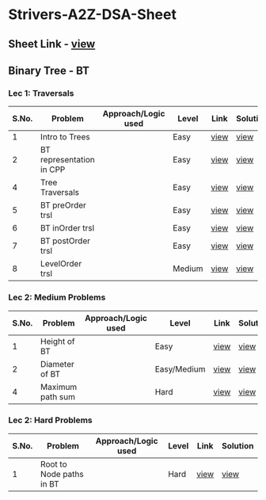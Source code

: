 # Strivers-A2Z-DSA-Sheet

## Sheet Link - [view](https://takeuforward.org/strivers-a2z-dsa-course/strivers-a2z-dsa-course-sheet-2/)

## Binary Tree - BT
### Lec 1: Traversals 
|S.No. | Problem | Approach/Logic used | Level | Link | Solution |
|------|---------|---------------------|-------|------|----------|
|1 | Intro to Trees  |  | Easy | [view](https://www.geeksforgeeks.org/problems/introduction-to-trees/1?utm_source=youtube&utm_medium=collab_striver_ytdescription&utm_campaign=introduction-to-trees) | [view](https://github.com/rishav197/Strivers-A2Z-DSA-Sheet/blob/main/BinaryTree/Lec%201%20Traversals/intro-to-trees.cpp)|
|2 | BT representation in CPP |  | Easy | [view](https://www.geeksforgeeks.org/problems/binary-tree-representation/1?utm_source=youtube&utm_medium=collab_striver_ytdescription&utm_campaign=binary-tree-representation) | [view](https://github.com/rishav197/Strivers-A2Z-DSA-Sheet/blob/main/BinaryTree/Lec%201%20Traversals/BT-rep-in-cpp.cpp)|
|4 | Tree Traversals |  | Easy | [view](https://www.naukri.com/code360/problems/tree-traversal_981269?utm_source=striver&utm_medium=website&utm_campaign=a_zcoursetuf&count=25&page=1&search=&sort_entity=order&sort_order=ASC) | [view](https://github.com/rishav197/Strivers-A2Z-DSA-Sheet/blob/main/BinaryTree/Lec%201%20Traversals/Tree-trsls.cpp)|
|5 | BT preOrder trsl  |  | Easy | [view](https://leetcode.com/problems/binary-tree-preorder-traversal/description/) | [view](https://github.com/rishav197/Strivers-A2Z-DSA-Sheet/blob/main/BinaryTree/Lec%201%20Traversals/BT-preorder-trsl.cpp)|
|6 | BT inOrder trsl  |  | Easy | [view](https://leetcode.com/problems/binary-tree-inorder-traversal/description/) | [view](https://github.com/rishav197/Strivers-A2Z-DSA-Sheet/blob/main/BinaryTree/Lec%201%20Traversals/BT-inorder-trsl.cpp)|
|7 | BT postOrder trsl |  | Easy | [view](https://leetcode.com/problems/binary-tree-postorder-traversal/description/) | [view](https://github.com/rishav197/Strivers-A2Z-DSA-Sheet/blob/main/BinaryTree/Lec%201%20Traversals/BT-postorder-trsl.cpp)|
|8 | LevelOrder trsl |  | Medium | [view](https://leetcode.com/problems/binary-tree-level-order-traversal/description/) | [view](https://github.com/rishav197/Strivers-A2Z-DSA-Sheet/blob/main/BinaryTree/Lec1-Traversals/levelorder-trsl.cpp) |


### Lec 2: Medium Problems 
|S.No. | Problem | Approach/Logic used | Level | Link | Solution |         
|------|---------|---------------------|-------|------|----------|
| 1 | Height of BT |  | Easy | [view](https://leetcode.com/problems/maximum-depth-of-binary-tree/) | [view](https://github.com/rishav197/Strivers-A2Z-DSA-Sheet/blob/main/BinaryTree/Lec2-Medium-Problems/height-of-BT.cpp) |
| 2 | Diameter of BT |  | Easy/Medium | [view]() | [view]() |
| 4 | Maximum path sum |  | Hard | [view](https://leetcode.com/problems/binary-tree-maximum-path-sum/) | [view](https://github.com/rishav197/Strivers-A2Z-DSA-Sheet/blob/main/BinaryTree/Lec2-Medium-Problems/max-path-sum.cpp) |



<!-- This is a single/multi-line comment -->
<!--
|3 | Problem   |  | Easy | [view]() | [view]() |
 -->


 ### Lec 2: Hard Problems 
|S.No. | Problem | Approach/Logic used | Level | Link | Solution |         
|------|---------|---------------------|-------|------|----------|
| 1 | Root to Node paths in BT |  | Hard | [view](https://www.geeksforgeeks.org/problems/root-to-leaf-paths/1?utm_source=youtube&utm_medium=collab_striver_ytdescription&utm_campaign=root-to-leaf-paths) | [view](https://github.com/rishav197/Strivers-A2Z-DSA-Sheet/blob/main/BinaryTree/Lec3-Hard-Problems/root-to-node-path-in-BT.cpp) |